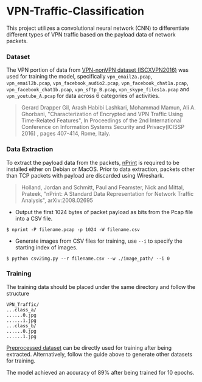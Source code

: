 # VPN-Traffic-Classification

This project utilizes a convolutional neural network (CNN) to differentiate different types of VPN traffic based on the payload data of network packets.

### Dataset

The VPN portion of data from [VPN-nonVPN dataset (ISCXVPN2016)](https://www.unb.ca/cic/datasets/vpn.html) was used for training the model, specifically `vpn_email2a.pcap`, `vpn_email2b.pcap`, `vpn_facebook_audio2.pcap`, `vpn_facebook_chat1a.pcap`, `vpn_facebook_chat1b.pcap`, `vpn_sftp_B.pcap`, `vpn_skype_files1a.pcap` and `vpn_youtube_A.pcap` for data across 6 categories of activities.

>Gerard Drapper Gil, Arash Habibi Lashkari, Mohammad Mamun, Ali A. Ghorbani, "Characterization of Encrypted and VPN Traffic Using Time-Related Features", In Proceedings of the 2nd International Conference on Information Systems Security and Privacy(ICISSP 2016) , pages 407-414, Rome, Italy.

### Data Extraction

To extract the payload data from the packets, [nPrint](https://nprint.github.io/nprint/) is required to be installed either on Debian or MacOS. Prior to data extraction, packets other than TCP packets with payload are discarded using Wireshark.

>Holland, Jordan and Schmitt, Paul and Feamster, Nick and Mittal, Prateek, "nPrint: A Standard Data Representation for Network Traffic Analysis", arXiv:2008.02695

* Output the first 1024 bytes of packet payload as bits from the Pcap file into a CSV file.
```
$ nprint -P filename.pcap -p 1024 -W filename.csv
```

* Generate images from CSV files for training, use `--i` to specify the starting index of images.
```
$ python csv2img.py --r filename.csv --w ./image_path/ --i 0
```

### Training

The training data should be placed under the same directory and follow the structure
```
VPN_Traffic/
...class_a/
......0.jpg
......1.jpg
...class_b/
......0.jpg
......1.jpg
```

[Preprocessed dataset](https://drive.google.com/drive/folders/1uIf0KGBn1aBV3BhQOrMi3DAdQHFzFKzc?usp=sharing) can be directly used for training after being extracted. Alternatively, follow the guide above to generate other datasets for training.

The model achieved an accuracy of 89% after being trained for 10 epochs.
